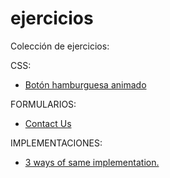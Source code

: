 # ejercicios

Colección de ejercicios:

CSS:

- [Botón hamburguesa animado](./css/btn-hamburger/index.html)

FORMULARIOS:

- [Contact Us](https://galiprandi.github.io/ejercicios/forms/contact_us_form.html)

IMPLEMENTACIONES:

- [3 ways of same implementation.](./tree/master/classs-function-object)
